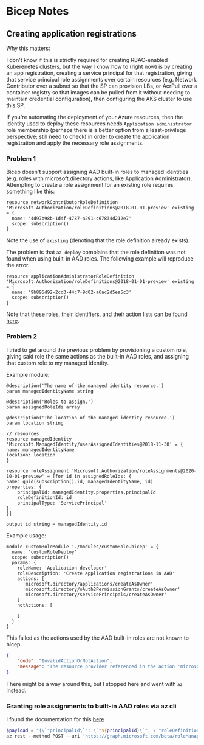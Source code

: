# Bicep Notes

## Creating application registrations

Why this matters:

I don't know if this is strictly required for creating RBAC-enabled Kuberenetes clusters, but the way I know
how to (right now) is by creating an app registration, creating a service principal for that registration,
giving that service principal role assignments over certain resources (e.g. Network Contributor over a subnet
so that the SP can provision LBs, or AcrPull over a container registry so that images can be pulled from it
without needing to maintain credential configuration), then configuring the AKS cluster to use this SP.

If you're automating the deployment of your Azure resources, then the identity used to deploy these resources
needs `Application administrator` role membership (perhaps there is a better option from a least-privilege
perspective; still need to check) in order to create the application registration and apply the necessary
role assignments.

### Problem 1

Bicep doesn't support assigning AAD built-in roles to managed identities (e.g. roles with microsoft.directory
actions, like Application Administrator). Attempting to create a role assignment for an existing role requires
something like this:

```bicep
resource networkContributorRoleDefinition 'Microsoft.Authorization/roleDefinitions@2018-01-01-preview' existing = {
  name: '4d97b98b-1d4f-4787-a291-c67834d212e7'
  scope: subscription()
}
```

Note the use of `existing` (denoting that the role definition already exists).

The problem is that `az deploy` complains that the role definition was not found when using built-in AAD roles. The
following example will reproduce the error.

```bicep
resource applicationAdministratorRoleDefinition 'Microsoft.Authorization/roleDefinitions@2018-01-01-preview' existing = {
  name: '9b895d92-2cd3-44c7-9d02-a6ac2d5ea5c3'
  scope: subscription()
}
```

Note that these roles, their identifiers, and their action lists can be found [here](https://docs.microsoft.com/en-us/azure/active-directory/roles/permissions-reference).

### Problem 2

I tried to get around the previous problem by provisioning a custom role, giving said role the same actions as the built-in
AAD roles, and assigning that custom role to my managed identity.

Example module:

```bicep
@description('The name of the managed identity resource.')
param managedIdentityName string

@description('Roles to assign.')
param assignedRoleIds array

@description('The location of the managed identity resource.')
param location string

// resources
resource managedIdentity 'Microsoft.ManagedIdentity/userAssignedIdentities@2018-11-30' = {
name: managedIdentityName
location: location
}

resource roleAssignment 'Microsoft.Authorization/roleAssignments@2020-10-01-preview' = [for id in assignedRoleIds: {
name: guid(subscription().id, managedIdentityName, id)
properties: {
    principalId: managedIdentity.properties.principalId
    roleDefinitionId: id
    principalType: 'ServicePrincipal'
}
}]

output id string = managedIdentity.id
```

Example usage:

```bicep
module customRoleModule './modules/customRole.bicep' = {
  name: 'customRoleDeploy'
  scope: subscription()
  params: {
    roleName: 'Application developer'
    roleDescription: 'Create application registrations in AAD'
    actions: [
      'microsoft.directory/applications/createAsOwner'
      'microsoft.directory/oAuth2PermissionGrants/createAsOwner'
      'microsoft.directory/servicePrincipals/createAsOwner'
    ]
    notActions: [
      
    ]
  }
}
```

This failed as the actions used by the AAD built-in roles are not known to bicep.

```json
{
    "code": "InvalidActionOrNotAction",
    "message": "The resource provider referenced in the action 'microsoft.directory/applications/createAsOwner' is not returned in the list of providers from Azure Resource Manager."
}
```

There might be a way around this, but I stopped here and went with `az` instead.

### Granting role assignments to built-in AAD roles via az cli

I found the documentation for this [here](https://github.com/microsoftgraph/microsoft-graph-docs/blob/main/api-reference/beta/api/rbacapplication-post-roleassignments.md#http)

```powershell
$payload = "{\`"principalId\`": \`"${principalId}\`", \`"roleDefinitionId\`": \`"${roleId}\`", \`"directoryScopeId\`": \`"/\`" }"
az rest --method POST --uri 'https://graph.microsoft.com/beta/roleManagement/directory/roleAssignments' --body $payload --headers "content-type=application/json"
```
